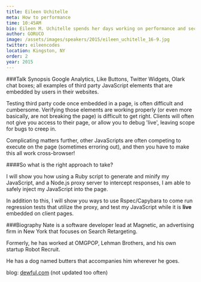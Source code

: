 ```yaml
---
title: Eileen Uchitelle
meta: How to performance
time: 10:45AM
bio: Eileen M. Uchitelle spends her days working on performance and security at Basecamp; or as you probably know it better, the place Ruby on Rails was born. She accidentally started contributing to open source after giving a talk on some problems with Active Record. Aaron Patterson was there and told her "fix it yourself" (not really). When she's not making Rails better by improving Active Record and speeding up integration tests, Eileen enjoys craft beer and hiking in the Hudson Valley with her husband and their dog.
author: GORUCO
image: /assets/images/speakers/2015/eileen_uchitelle_16-9.jpg
twitter: eileencodes
location: Kingston, NY
order: 2
year: 2015
---
```


###Talk Synopsis
Google Analytics, Like Buttons, Twitter Widgets, Olark chat boxes; all examples of third party JavaScript elements that are embedded by users in their websites.

Testing third party code once embedded in a page, is often difficult and cumbersome.  Verifying those elements are working properly (or even more basically, are not breaking the page) is difficult to get right.  Clients will often not give you access to their page, or allow you to debug 'live', leaving scope for bugs to creep in.

Complicating matters further, other JavaScripts are often competing to execute on the page (sometimes erroring out), and then you have to make this all work cross-browser!

####So what is the right approach to take?

I will show you how using a Ruby script to generate and minify my JavaScript, and a Node.js proxy server to intercept responses, I am able to safely inject my JavaScript into the page.

In addition to this, I will show you ways to use Rspec/Capybara to come run regression tests that utilize the proxy, and test my JavaScript while it is **live** embedded on client pages.


###Biography
Nate is a software developer lead at Magnetic, an advertising firm in New York that focuses on Search Retargeting.

Formerly, he has worked at OMGPOP, Lehman Brothers, and his own startup Robot Recruit.

He has a dog named butters that accompanies him wherever he goes.

blog: [dewful.com](http://dewful.com/) (not updated too often)


